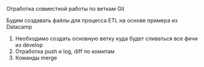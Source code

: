 Отработка совместной работы по веткам Git

Будем создавать файлы для процесса ETL на основе примера из Datacamp

1. Необходимо создать основную ветку куда будет сливаться все фичи из develop
2. Отработка push и log, diff по комитам
3. Команды merge